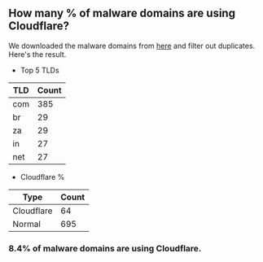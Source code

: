 ## How many % of malware domains are using Cloudflare?


We downloaded the malware domains from [here](https://urlhaus.abuse.ch) and filter out duplicates.
Here's the result.


[//]: # (start replacement)


- Top 5 TLDs

| TLD | Count |
| --- | --- |
| com | 385 |
| br | 29 |
| za | 29 |
| in | 27 |
| net | 27 |


- Cloudflare %

| Type | Count |
| --- | --- |
| Cloudflare | 64 |
| Normal | 695 |


### 8.4% of malware domains are using Cloudflare.
